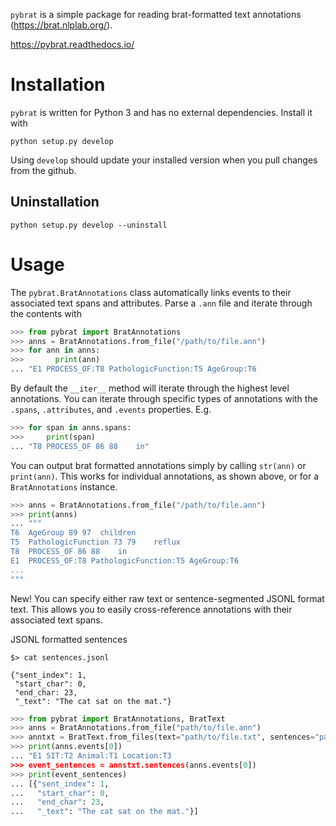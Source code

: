 `pybrat` is a simple package for reading brat-formatted text annotations (https://brat.nlplab.org/).

<https://pybrat.readthedocs.io/>

# Installation
`pybrat` is written for Python 3 and has no external dependencies. Install it with

```
python setup.py develop
```

Using `develop` should update your installed version when you pull changes from the github.


## Uninstallation

```
python setup.py develop --uninstall
```

# Usage

The `pybrat.BratAnnotations` class automatically links events to their associated text spans and attributes.
Parse a `.ann` file and iterate through the contents with

```python
>>> from pybrat import BratAnnotations
>>> anns = BratAnnotations.from_file("/path/to/file.ann")
>>> for ann in anns:
>>> 	  print(ann)
... "E1	PROCESS_OF:T8 PathologicFunction:T5 AgeGroup:T6
```

By default the `__iter__` method will iterate through the highest level annotations.
You can iterate through specific types of annotations with the `.spans`, `.attributes`, and `.events` properties. E.g.

```python
>>> for span in anns.spans:
>>>     print(span)
... "T8	PROCESS_OF 86 88	in"
```

You can output brat formatted annotations simply by calling `str(ann)` or `print(ann)`. This works for individual annotations,
as shown above, or for a `BratAnnotations` instance.

```python
>>> anns = BratAnnotations.from_file("/path/to/file.ann")
>>> print(anns)
... """
T6	AgeGroup 89 97	children
T5	PathologicFunction 73 79	reflux
T8	PROCESS_OF 86 88	in
E1	PROCESS_OF:T8 PathologicFunction:T5 AgeGroup:T6
...
"""
```

New! You can specify either raw text or sentence-segmented JSONL format text.
This allows you to easily cross-reference annotations with their associated text spans.

JSONL formatted sentences
```
$> cat sentences.jsonl

{"sent_index": 1,
 "start_char": 0,
 "end_char: 23,
 "_text": "The cat sat on the mat."}
```

```python
>>> from pybrat import BratAnnotations, BratText
>>> anns = BratAnnotations.from_file("path/to/file.ann")
>>> anntxt = BratText.from_files(text="path/to/file.txt", sentences="path/to/file.jsonl")
>>> print(anns.events[0])
... "E1	SIT:T2 Animal:T1 Location:T3
>>> event_sentences = annstxt.sentences(anns.events[0])
>>> print(event_sentences)
... [{"sent_index": 1,
...   "start_char": 0,
...   "end_char": 23,
...   "_text": "The cat sat on the mat."}]
```
